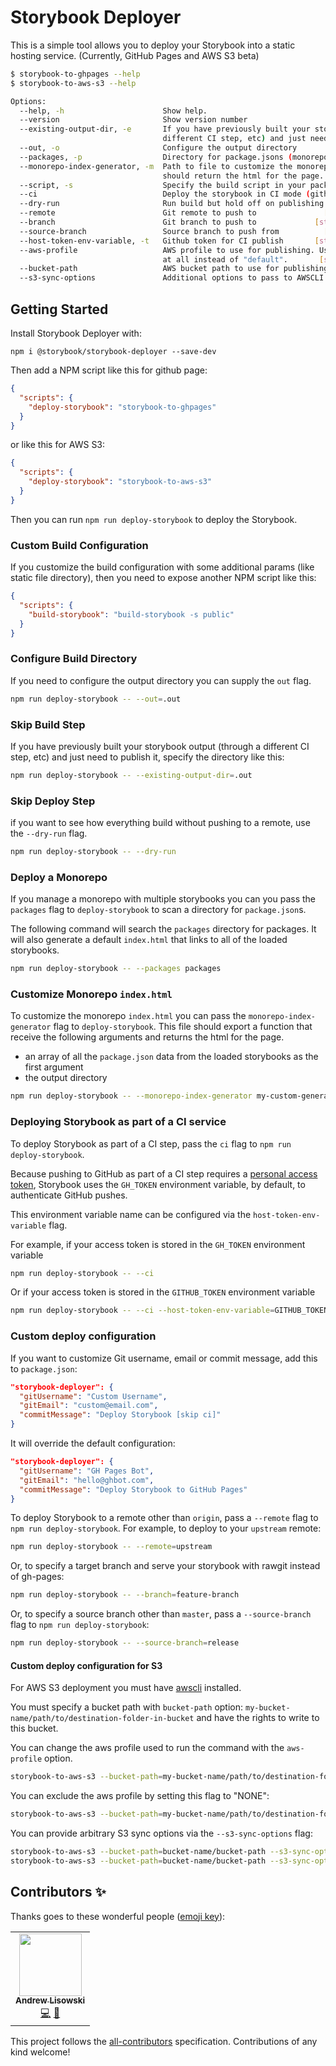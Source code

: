 # Storybook Deployer

This is a simple tool allows you to deploy your Storybook into a static hosting service. (Currently, GitHub Pages and AWS S3 beta)

```sh
$ storybook-to-ghpages --help
$ storybook-to-aws-s3 --help

Options:
  --help, -h                      Show help.                                             [boolean]
  --version                       Show version number                                    [boolean]
  --existing-output-dir, -e       If you have previously built your storybook output (through a
                                  different CI step, etc) and just need to publish it     [string]
  --out, -o                       Configure the output directory                          [string]
  --packages, -p                  Directory for package.jsons (monorepo support)          [string]
  --monorepo-index-generator, -m  Path to file to customize the monorepo index.html. This function
                                  should return the html for the page.                    [string]
  --script, -s                    Specify the build script in your package.json           [string]
  --ci                            Deploy the storybook in CI mode (github only)          [boolean]
  --dry-run                       Run build but hold off on publishing                   [boolean]
  --remote                        Git remote to push to               [string] [default: "origin"]
  --branch                        Git branch to push to             [string] [default: "gh-pages"]
  --source-branch                 Source branch to push from          [string] [default: "master"]
  --host-token-env-variable, -t   Github token for CI publish       [string] [default: "GH_TOKEN"]
  --aws-profile                   AWS profile to use for publishing. Use NONE to use no profile
                                  at all instead of "default".       [string] [default: "default"]
  --bucket-path                   AWS bucket path to use for publishing                   [string]
  --s3-sync-options               Additional options to pass to AWSCLI s3 sync            [string]
```

## Getting Started

Install Storybook Deployer with:

```
npm i @storybook/storybook-deployer --save-dev
```

Then add a NPM script like this for github page:

```json
{
  "scripts": {
    "deploy-storybook": "storybook-to-ghpages"
  }
}
```

or like this for AWS S3:

```json
{
  "scripts": {
    "deploy-storybook": "storybook-to-aws-s3"
  }
}
```

Then you can run `npm run deploy-storybook` to deploy the Storybook.

### Custom Build Configuration

If you customize the build configuration with some additional params (like static file directory), then you need to expose another NPM script like this:

```json
{
  "scripts": {
    "build-storybook": "build-storybook -s public"
  }
}
```

### Configure Build Directory

If you need to configure the output directory you can supply the `out` flag.

```sh
npm run deploy-storybook -- --out=.out
```

### Skip Build Step

If you have previously built your storybook output (through a different CI step, etc) and just need to publish it, specify the directory like this:

```sh
npm run deploy-storybook -- --existing-output-dir=.out
```

### Skip Deploy Step

if you want to see how everything build without pushing to a remote, use the `--dry-run` flag.

```sh
npm run deploy-storybook -- --dry-run
```

### Deploy a Monorepo

If you manage a monorepo with multiple storybooks you can you pass the `packages` flag to `deploy-storybook` to scan a directory for `package.json`s.

The following command will search the `packages` directory for packages. It will also generate a default `index.html` that links to all of the loaded storybooks.

```sh
npm run deploy-storybook -- --packages packages
```

### Customize Monorepo `index.html`

To customize the monorepo `index.html` you can pass the `monorepo-index-generator` flag to `deploy-storybook`. This file should export a function that receive the following arguments and returns the html for the page.

- an array of all the `package.json` data from the loaded storybooks as the first argument
- the output directory

```sh
npm run deploy-storybook -- --monorepo-index-generator my-custom-generator.js
```

### Deploying Storybook as part of a CI service

To deploy Storybook as part of a CI step, pass the `ci` flag to `npm run deploy-storybook`.

Because pushing to GitHub as part of a CI step requires a [personal access token](https://github.com/blog/1509-personal-api-tokens), Storybook uses the `GH_TOKEN` environment variable, by default, to authenticate GitHub pushes.

This environment variable name can be configured via the `host-token-env-variable` flag.

For example, if your access token is stored in the `GH_TOKEN` environment variable

```sh
npm run deploy-storybook -- --ci
```

Or if your access token is stored in the `GITHUB_TOKEN` environment variable

```sh
npm run deploy-storybook -- --ci --host-token-env-variable=GITHUB_TOKEN
```

### Custom deploy configuration

If you want to customize Git username, email or commit message, add this to `package.json`:

```json
"storybook-deployer": {
  "gitUsername": "Custom Username",
  "gitEmail": "custom@email.com",
  "commitMessage": "Deploy Storybook [skip ci]"
}
```

It will override the default configuration:

```json
"storybook-deployer": {
  "gitUsername": "GH Pages Bot",
  "gitEmail": "hello@ghbot.com",
  "commitMessage": "Deploy Storybook to GitHub Pages"
}
```

To deploy Storybook to a remote other than `origin`, pass a `--remote` flag to `npm run deploy-storybook`.
For example, to deploy to your `upstream` remote:

```sh
npm run deploy-storybook -- --remote=upstream
```

Or, to specify a target branch and serve your storybook with rawgit instead of gh-pages:

```sh
npm run deploy-storybook -- --branch=feature-branch
```

Or, to specify a source branch other than `master`, pass a `--source-branch` flag to `npm run deploy-storybook`:

```sh
npm run deploy-storybook -- --source-branch=release
```

#### Custom deploy configuration for S3

For AWS S3 deployment you must have [awscli](https://docs.aws.amazon.com/cli/latest/userguide/installing.html) installed.

You must specify a bucket path with `bucket-path` option: `my-bucket-name/path/to/destination-folder-in-bucket` and have the rights to write to this bucket.

You can change the aws profile used to run the command with the `aws-profile` option.

```sh
storybook-to-aws-s3 --bucket-path=my-bucket-name/path/to/destination-folder-in-bucket --aws-profile=myprofile
```

You can exclude the aws profile by setting this flag to "NONE":

```sh
storybook-to-aws-s3 --bucket-path=my-bucket-name/path/to/destination-folder-in-bucket --aws-profile=NONE
```

You can provide arbitrary S3 sync options via the `--s3-sync-options` flag:

```sh
storybook-to-aws-s3 --bucket-path=bucket-name/bucket-path --s3-sync-options=--acl=public-read
storybook-to-aws-s3 --bucket-path=bucket-name/bucket-path --s3-sync-options="--acl=public-read --quiet"
```

## Contributors ✨

Thanks goes to these wonderful people ([emoji key](https://allcontributors.org/docs/en/emoji-key)):

<!-- ALL-CONTRIBUTORS-LIST:START - Do not remove or modify this section -->
<!-- prettier-ignore-start -->
<!-- markdownlint-disable -->
<table>
  <tr>
    <td align="center"><a href="http://hipstersmoothie.com"><img src="https://avatars3.githubusercontent.com/u/1192452?v=4" width="100px;" alt=""/><br /><sub><b>Andrew Lisowski</b></sub></a><br /><a href="https://github.com/storybookjs/storybook-deployer/commits?author=hipstersmoothie" title="Code">💻</a> <a href="https://github.com/storybookjs/storybook-deployer/commits?author=hipstersmoothie" title="Documentation">📖</a></td>
  </tr>
</table>

<!-- markdownlint-enable -->
<!-- prettier-ignore-end -->

<!-- ALL-CONTRIBUTORS-LIST:END -->

This project follows the [all-contributors](https://github.com/all-contributors/all-contributors) specification. Contributions of any kind welcome!
